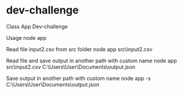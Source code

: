 # dev-challenge
Class App Dev-challenge

Usage
node app

Read file input2.csv from src folder
node app src\input2.csv 

Read file and save output in another path with custom name
node app src\input2.csv C:\Users\User\Documents\output.json

Save output in another path with custom name
node app -s C:\Users\User\Documents\output.json

